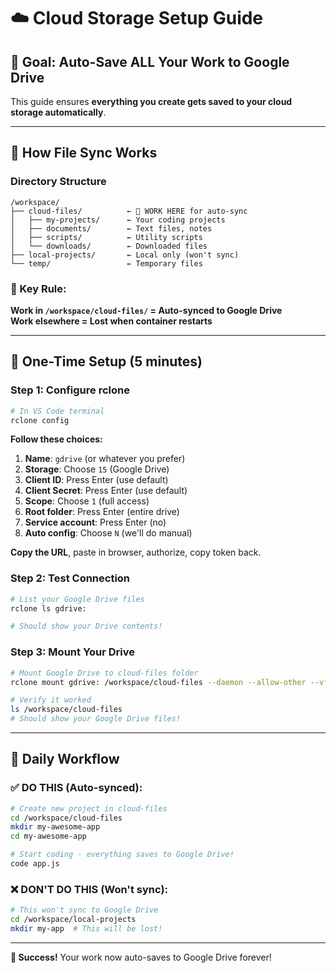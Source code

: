 # ☁️ Cloud Storage Setup Guide

## 🎯 Goal: Auto-Save ALL Your Work to Google Drive

This guide ensures **everything you create gets saved to your cloud storage automatically**.

---

## 📂 How File Sync Works

### Directory Structure
```
/workspace/
├── cloud-files/          ← 🌟 WORK HERE for auto-sync
│   ├── my-projects/      ← Your coding projects
│   ├── documents/        ← Text files, notes
│   ├── scripts/          ← Utility scripts
│   └── downloads/        ← Downloaded files
├── local-projects/       ← Local only (won't sync)
└── temp/                 ← Temporary files
```

### 🔑 Key Rule: 
**Work in `/workspace/cloud-files/` = Auto-synced to Google Drive**  
**Work elsewhere = Lost when container restarts**

---

## 🚀 One-Time Setup (5 minutes)

### Step 1: Configure rclone
```bash
# In VS Code terminal
rclone config
```

**Follow these choices:**
1. **Name**: `gdrive` (or whatever you prefer)
2. **Storage**: Choose `15` (Google Drive)
3. **Client ID**: Press Enter (use default)
4. **Client Secret**: Press Enter (use default)
5. **Scope**: Choose `1` (full access)
6. **Root folder**: Press Enter (entire drive)
7. **Service account**: Press Enter (no)
8. **Auto config**: Choose `N` (we'll do manual)

**Copy the URL**, paste in browser, authorize, copy token back.

### Step 2: Test Connection
```bash
# List your Google Drive files
rclone ls gdrive:

# Should show your Drive contents!
```

### Step 3: Mount Your Drive
```bash
# Mount Google Drive to cloud-files folder
rclone mount gdrive: /workspace/cloud-files --daemon --allow-other --vfs-cache-mode full

# Verify it worked
ls /workspace/cloud-files
# Should show your Google Drive files!
```

---

## 💾 Daily Workflow

### ✅ DO THIS (Auto-synced):
```bash
# Create new project in cloud-files
cd /workspace/cloud-files
mkdir my-awesome-app
cd my-awesome-app

# Start coding - everything saves to Google Drive!
code app.js
```

### ❌ DON'T DO THIS (Won't sync):
```bash
# This won't sync to Google Drive
cd /workspace/local-projects
mkdir my-app  # This will be lost!
```

---

**🎉 Success!** Your work now auto-saves to Google Drive forever!